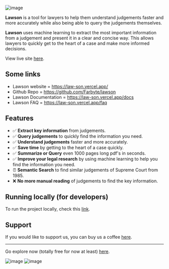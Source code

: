 ![image](https://github.com/user-attachments/assets/dd6f15eb-ee28-454a-b75c-145e853f9b63)

**Lawson** is a tool for lawyers to help them understand judgements faster and more accurately while also being able to query the judgements themselves.

**Lawson** uses machine learning to extract the most important information from a judgement and present it in a clear and concise way. This allows lawyers to quickly get to the heart of a case and make more informed decisions.

View live site [here](https://law-son.vercel.app/).

## Some links

- Lawson website = https://law-son.vercel.app/
- Github Repo = https://github.com/Farbyte/lawson
- Lawson Documentation = https://law-son.vercel.app/docs
- Lawson FAQ = https://law-son.vercel.app/faq

## Features

- ✅ **Extract key information** from judgements.
- ✅ **Query judgements** to quickly find the information you need.
- ✅ **Understand judgements** faster and more accurately.
- ✅ **Save time** by getting to the heart of a case quickly.
- ✅ **Summarize or Query** even 1000 pages long pdf's in seconds.
- ✅ **Improve your legal research** by using machine learning to help you find the information you need.
- ⏰ **Semantic Search** to find similar judgements of Supreme Court from 1985.
- ❌ **No more manual reading** of judgements to find the key information.

## Running locally (for developers)

To run the project locally, check this [link](https://law-son.vercel.app/setting-up-locally).

## Support

If you would like to support us, you can buy us a coffee [here](https://ko-fi.com/avater).

---
Go explore now (totally free for now at least) [here](https://law-son.vercel.app/).

![image](https://github.com/user-attachments/assets/1193e54e-903d-4638-9762-008d0ef83d8f)
![image](https://github.com/user-attachments/assets/cddc7bab-938b-4c85-a786-0b8e18a29865)